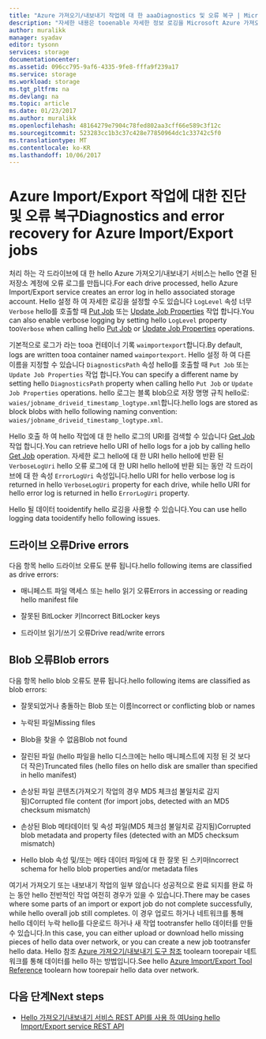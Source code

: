 ```yaml
---
title: "Azure 가져오기/내보내기 작업에 대 한 aaaDiagnostics 및 오류 복구 | Microsoft Docs"
description: "자세한 내용은 tooenable 자세한 정보 로깅을 Microsoft Azure 가져오기/내보내기에 대 한 작업을 서비스 하는 방법입니다."
author: muralikk
manager: syadav
editor: tysonn
services: storage
documentationcenter: 
ms.assetid: 096cc795-9af6-4335-9fe8-fffa9f239a17
ms.service: storage
ms.workload: storage
ms.tgt_pltfrm: na
ms.devlang: na
ms.topic: article
ms.date: 01/23/2017
ms.author: muralikk
ms.openlocfilehash: 48164279e7904c78fed802aa3cff66e589c3f12c
ms.sourcegitcommit: 523283cc1b3c37c428e77850964dc1c33742c5f0
ms.translationtype: MT
ms.contentlocale: ko-KR
ms.lasthandoff: 10/06/2017
---
```

# <a name="diagnostics-and-error-recovery-for-azure-importexport-jobs"></a><span data-ttu-id="915df-103">Azure Import/Export 작업에 대한 진단 및 오류 복구</span><span class="sxs-lookup"><span data-stu-id="915df-103">Diagnostics and error recovery for Azure Import/Export jobs</span></span>
<span data-ttu-id="915df-104">처리 하는 각 드라이브에 대 한 hello Azure 가져오기/내보내기 서비스는 hello 연결 된 저장소 계정에 오류 로그를 만듭니다.</span><span class="sxs-lookup"><span data-stu-id="915df-104">For each drive processed, hello Azure Import/Export service creates an error log in hello associated storage account.</span></span> <span data-ttu-id="915df-105">Hello 설정 하 여 자세한 로깅을 설정할 수도 있습니다 `LogLevel` 속성 너무`Verbose` hello를 호출할 때 [Put Job](/rest/api/storageimportexport/jobs#Jobs_CreateOrUpdate) 또는 [Update Job Properties](/rest/api/storageimportexport/jobs#Jobs_Update) 작업 합니다.</span><span class="sxs-lookup"><span data-stu-id="915df-105">You can also enable verbose logging by setting hello `LogLevel` property too`Verbose` when calling hello [Put Job](/rest/api/storageimportexport/jobs#Jobs_CreateOrUpdate) or [Update Job Properties](/rest/api/storageimportexport/jobs#Jobs_Update) operations.</span></span>

 <span data-ttu-id="915df-106">기본적으로 로그가 라는 tooa 컨테이너 기록 `waimportexport`합니다.</span><span class="sxs-lookup"><span data-stu-id="915df-106">By default, logs are written tooa container named `waimportexport`.</span></span> <span data-ttu-id="915df-107">Hello 설정 하 여 다른 이름을 지정할 수 있습니다 `DiagnosticsPath` 속성 hello를 호출할 때 `Put Job` 또는 `Update Job Properties` 작업 합니다.</span><span class="sxs-lookup"><span data-stu-id="915df-107">You can specify a different name by setting hello `DiagnosticsPath` property when calling hello `Put Job` or `Update Job Properties` operations.</span></span> <span data-ttu-id="915df-108">hello 로그는 블록 blob으로 저장 명명 규칙 hello로: `waies/jobname_driveid_timestamp_logtype.xml`합니다.</span><span class="sxs-lookup"><span data-stu-id="915df-108">hello logs are stored as block blobs with hello following naming convention: `waies/jobname_driveid_timestamp_logtype.xml`.</span></span>

 <span data-ttu-id="915df-109">Hello 호출 하 여 hello 작업에 대 한 hello 로그의 URI를 검색할 수 있습니다 [Get Job](/rest/api/storageimportexport/jobs#Jobs_Get) 작업 합니다.</span><span class="sxs-lookup"><span data-stu-id="915df-109">You can retrieve hello URI of hello logs for a job by calling hello [Get Job](/rest/api/storageimportexport/jobs#Jobs_Get) operation.</span></span> <span data-ttu-id="915df-110">자세한 로그 hello에 대 한 URI hello hello에 반환 된 `VerboseLogUri` hello 오류 로그에 대 한 URI hello hello에 반환 되는 동안 각 드라이브에 대 한 속성 `ErrorLogUri` 속성입니다.</span><span class="sxs-lookup"><span data-stu-id="915df-110">hello URI for hello verbose log is returned in hello `VerboseLogUri` property for each drive, while hello URI for hello error log is returned in hello `ErrorLogUri` property.</span></span>

<span data-ttu-id="915df-111">Hello 될 데이터 tooidentify hello 로깅을 사용할 수 있습니다.</span><span class="sxs-lookup"><span data-stu-id="915df-111">You can use hello logging data tooidentify hello following issues.</span></span>

## <a name="drive-errors"></a><span data-ttu-id="915df-112">드라이브 오류</span><span class="sxs-lookup"><span data-stu-id="915df-112">Drive errors</span></span>

<span data-ttu-id="915df-113">다음 항목 hello 드라이브 오류도 분류 됩니다.</span><span class="sxs-lookup"><span data-stu-id="915df-113">hello following items are classified as drive errors:</span></span>

-   <span data-ttu-id="915df-114">매니페스트 파일 액세스 또는 hello 읽기 오류</span><span class="sxs-lookup"><span data-stu-id="915df-114">Errors in accessing or reading hello manifest file</span></span>

-   <span data-ttu-id="915df-115">잘못된 BitLocker 키</span><span class="sxs-lookup"><span data-stu-id="915df-115">Incorrect BitLocker keys</span></span>

-   <span data-ttu-id="915df-116">드라이브 읽기/쓰기 오류</span><span class="sxs-lookup"><span data-stu-id="915df-116">Drive read/write errors</span></span>

## <a name="blob-errors"></a><span data-ttu-id="915df-117">Blob 오류</span><span class="sxs-lookup"><span data-stu-id="915df-117">Blob errors</span></span>

<span data-ttu-id="915df-118">다음 항목 hello blob 오류도 분류 됩니다.</span><span class="sxs-lookup"><span data-stu-id="915df-118">hello following items are classified as blob errors:</span></span>

-   <span data-ttu-id="915df-119">잘못되었거나 충돌하는 Blob 또는 이름</span><span class="sxs-lookup"><span data-stu-id="915df-119">Incorrect or conflicting blob or names</span></span>

-   <span data-ttu-id="915df-120">누락된 파일</span><span class="sxs-lookup"><span data-stu-id="915df-120">Missing files</span></span>

-   <span data-ttu-id="915df-121">Blob을 찾을 수 없음</span><span class="sxs-lookup"><span data-stu-id="915df-121">Blob not found</span></span>

-   <span data-ttu-id="915df-122">잘린된 파일 (hello 파일을 hello 디스크에는 hello 매니페스트에 지정 된 것 보다 더 작은)</span><span class="sxs-lookup"><span data-stu-id="915df-122">Truncated files (hello files on hello disk are smaller than specified in hello manifest)</span></span>

-   <span data-ttu-id="915df-123">손상된 파일 콘텐츠(가져오기 작업의 경우 MD5 체크섬 불일치로 감지됨)</span><span class="sxs-lookup"><span data-stu-id="915df-123">Corrupted file content (for import jobs, detected with an MD5 checksum mismatch)</span></span>

-   <span data-ttu-id="915df-124">손상된 Blob 메타데이터 및 속성 파일(MD5 체크섬 불일치로 감지됨)</span><span class="sxs-lookup"><span data-stu-id="915df-124">Corrupted blob metadata and property files (detected with an MD5 checksum mismatch)</span></span>

-   <span data-ttu-id="915df-125">Hello blob 속성 및/또는 메타 데이터 파일에 대 한 잘못 된 스키마</span><span class="sxs-lookup"><span data-stu-id="915df-125">Incorrect schema for hello blob properties and/or metadata files</span></span>

<span data-ttu-id="915df-126">여기서 가져오기 또는 내보내기 작업의 일부 않습니다 성공적으로 완료 되지를 완료 하는 동안 hello 전반적인 작업 여전히 경우가 있을 수 있습니다.</span><span class="sxs-lookup"><span data-stu-id="915df-126">There may be cases where some parts of an import or export job do not complete successfully, while hello overall job still completes.</span></span> <span data-ttu-id="915df-127">이 경우 업로드 하거나 네트워크를 통해 hello 데이터 누락 hello를 다운로드 하거나 새 작업 tootransfer hello 데이터를 만들 수 있습니다.</span><span class="sxs-lookup"><span data-stu-id="915df-127">In this case, you can either upload or download hello missing pieces of hello data over network, or you can create a new job tootransfer hello data.</span></span> <span data-ttu-id="915df-128">Hello 참조 [Azure 가져오기/내보내기 도구 참조](storage-import-export-tool-how-to-v1.md) toolearn toorepair 네트워크를 통해 데이터를 hello 하는 방법입니다.</span><span class="sxs-lookup"><span data-stu-id="915df-128">See hello [Azure Import/Export Tool Reference](storage-import-export-tool-how-to-v1.md) toolearn how toorepair hello data over network.</span></span>

## <a name="next-steps"></a><span data-ttu-id="915df-129">다음 단계</span><span class="sxs-lookup"><span data-stu-id="915df-129">Next steps</span></span>

* [<span data-ttu-id="915df-130">Hello 가져오기/내보내기 서비스 REST API를 사용 하 여</span><span class="sxs-lookup"><span data-stu-id="915df-130">Using hello Import/Export service REST API</span></span>](storage-import-export-using-the-rest-api.md)
